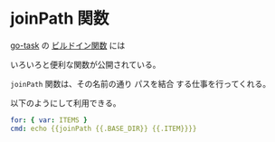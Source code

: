 # joinPath 関数

[go-task](https://taskfile.dev/) の [ビルドイン関数](https://taskfile.dev/next/reference/templating/#built-in-functions) には

いろいろと便利な関数が公開されている。

```joinPath``` 関数は、その名前の通り パスを結合 する仕事を行ってくれる。

以下のようにして利用できる。

```yaml
for: { var: ITEMS }
cmd: echo {{joinPath {{.BASE_DIR}} {{.ITEM}}}}
```

